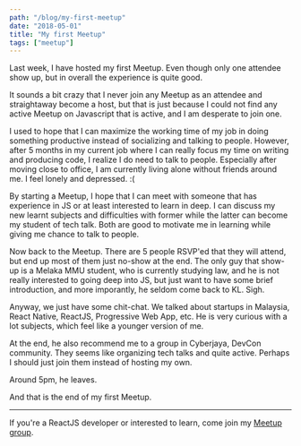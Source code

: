 ```yaml
---
path: "/blog/my-first-meetup"
date: "2018-05-01"
title: "My first Meetup"
tags: ["meetup"]
---
```


Last week, I have hosted my first Meetup. Even though only one attendee show up, but in overall the experience is quite good.

It sounds a bit crazy that I never join any Meetup as an attendee and straightaway become a host, but that is just because I could not find any active Meetup on Javascript that is active, and I am desperate to join one.

I used to hope that I can maximize the working time of my job in doing something productive instead of socializing and talking to people. However, after 5 months in my current job where I can really focus my time on writing and producing code, I realize I do need to talk to people. Especially after moving close to office, I am currently living alone without friends around me. I feel lonely and depressed. :(

By starting a Meetup, I hope that I can meet with someone that has experience in JS or at least interested to learn in deep. I can discuss my new learnt subjects and difficulties with former while the latter can become my student of tech talk. Both are good to motivate me in learning while giving me chance to talk to people.

Now back to the Meetup. There are 5 people RSVP'ed that they will attend, but end up most of them just no-show at the end. The only guy that show-up is a Melaka MMU student, who is currently studying law, and he is not really interested to going deep into JS, but just want to have some brief introduction, and more imporantly, he seldom come back to KL. Sigh.

Anyway, we just have some chit-chat. We talked about startups in Malaysia, React Native, ReactJS, Progressive Web App, etc. He is very curious with a lot subjects, which feel like a younger version of me.

At the end, he also recommend me to a group in Cyberjaya, DevCon community. They seems like organizing tech talks and quite active. Perhaps I should just join them instead of hosting my own.

Around 5pm, he leaves.

And that is the end of my first Meetup.

<hr />

If you're a ReactJS developer or interested to learn, come join my <a href="https://www.meetup.com/Kuala-Lumpur-React-JS-Meetup/" target="_BLANK">Meetup group</a>.
